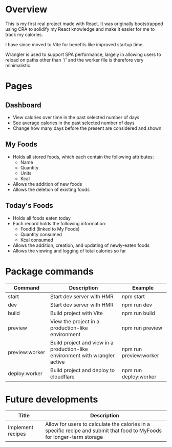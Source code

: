 # Overview

This is my first real project made with React. It was originally bootstrapped using CRA to solidify my React knowledge and make it easier for me to track my calories. 

I have since moved to Vite for benefits like improved startup time.

Wrangler is used to support SPA performance, largely in allowing users to reload on paths other than '/' and the worker file is therefore very minimalistic.

# Pages

## Dashboard
+ View calories over time in the past selected number of days
+ See average calories in the past selected number of days
+ Change how many days before the present are considered and shown

## My Foods
+ Holds all stored foods, which each contain the following attributes:
  + Name
  + Quantity
  + Units
  + Kcal
+ Allows the addition of new foods
+ Allows the deletion of existing foods

## Today's Foods
+ Holds all foods eaten today
+ Each record holds the following information:
  + FoodId (linked to My Foods)
  + Quantity consumed
  + Kcal consumed
+ Allows the addition, creation, and updating of newly-eaten foods
+ Allows the viewing and logging of total calories so far 

# Package commands
| Command | Description | Example |
| ---- | ---- | ---- |
| start | Start dev server with HMR | npm start |
| dev | Start dev server with HMR | npm run dev |
| build | Build project with Vite | npm run build |
| preview | View the project in a production-like environment | npm run preview |
| preview:worker | Build project and view in a production-like environment with wrangler active | npm run preview:worker |
| deploy:worker | Build project and deploy to cloudflare | npm run deploy:worker |

# Future developments
| Title | Description |
| ---- | ---- |
| Implement recipes | Allow for users to calculate the calories in a specific recipe and submit that food to MyFoods for longer-term storage |
